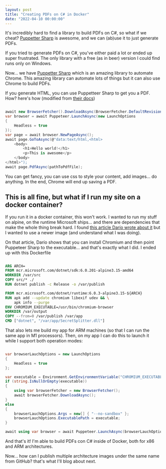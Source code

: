 ```yaml
---
layout: post
title: "Creating PDFs on C# in Docker"
date: "2022-04-10 00:00:00"
---
```

It's incredibly hard to find a library to build PDFs on C#, so what if we cheat? [Puppetter Sharp](https://www.puppeteersharp.com/) is awesome, and we can (ab)use it to just generate PDFs.

<!--more-->

If you tried to generate PDFs on C#, you've either paid a lot or ended up super frustrated. The only library with a free (as in beer) version I could find runs only on Windows.

Now... we have [Puppetter Sharp](https://www.puppeteersharp.com/) which is an amazing library to automate Chrome. This amazing library can automate lots of things but it can also use Chrome to build PDFs.

If you generate HTML, you can use Puppetteer Sharp to get you a PDF. How? here's how (modified from [their docs](https://www.puppeteersharp.com/api/index.html))

```c#

await new BrowserFetcher().DownloadAsync(BrowserFetcher.DefaultRevision);
var browser = await Puppeteer.LaunchAsync(new LaunchOptions
{
    Headless = true
});
var page = await browser.NewPageAsync();
await page.GoToAsync(@"data:text/html,<html>
    <body>
        <h1>Hello world!</h1>
        <p>This is awesome</p>
    </body>
</html>");
await page.PdfAsync(pathToPdfFile);

```

You can get fancy, you can use css to style your content, add images... do anything. In the end, Chrome will end up saving a PDF.

## This is all fine, but what if I run my site on a docker container?

If you run it in a docker container, this won't work. I wanted to run my stuff on alpine, on the runtime Microsoft ships... and there are dependencies that make the whole thing break hard. I found [this article Darío wrote about it](https://www.hardkoded.com/blog/puppeteer-sharp-docker) but I wanted to use a newer image (and understand what I was doing).

On that article, Darío shows that you can install Chromium and then point Puppeteer Sharp to the executable... and that's exactly what I did. I ended up with this Dockerfile

```Dockerfile

ARG ARCH=
FROM mcr.microsoft.com/dotnet/sdk:6.0.201-alpine3.15-amd64
WORKDIR /var/src
COPY src/* ./
RUN dotnet publish -c Release -o /var/publish

FROM mcr.microsoft.com/dotnet/runtime:6.0.3-alpine3.15-${ARCH}
RUN apk add --update chromium libexif udev && \
    apk info --purge
ENV CHROMIUM_EXECUTABLE=/usr/bin/chromium-browser
WORKDIR /var/output
COPY --from=0 /var/publish /var/app
CMD ["dotnet", "/var/app/SecretSplitter.dll"]

```

That also lets me build my app for ARM machines (so that I can run the same app in M1 processors). Then, on my app I can do this to launch it while I support both operation modes:

```c#

var browserLauchOptions = new LaunchOptions
{
    Headless = true
};

var executable = Environment.GetEnvironmentVariable("CHROMIUM_EXECUTABLE");
if (string.IsNullOrEmpty(executable))
{
    using var browserFetcher = new BrowserFetcher();
    await browserFetcher.DownloadAsync();
}
else
{
    browserLauchOptions.Args = new[] { "--no-sandbox" };
    browserLauchOptions.ExecutablePath = executable;
}

await using var browser = await Puppeteer.LaunchAsync(browserLauchOptions);

```

And that's it! I'm able to build PDFs con C# inside of Docker, both for x86 and ARM architectures.

Now... how can I publish multiple architecture images under the same name from GitHub? that's what I'll blog about next.
